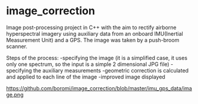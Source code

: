 image_correction
================
Image post-processing project in C++ with the aim to rectify airborne hyperspectral
imagery using auxiliary data from an onboard IMU(Inertial Measurement Unit) and a GPS.
The image was taken by a push-broom scanner.

Steps of the process:
-specifying the image (it is a simplified case, it uses only one spectrum, so the input is a simple 2 dimensional JPG file)
-specifying the auxiliary measurements
-geometric correction is calculated and applied to each line of the image
-improved image displayed

https://github.com/boromi/image_correction/blob/master/imu_gps_data/image.png

